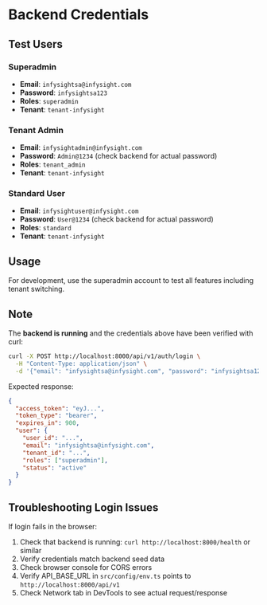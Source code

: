 # Backend Credentials

## Test Users

### Superadmin
- **Email**: `infysightsa@infysight.com`
- **Password**: `infysightsa123`
- **Roles**: `superadmin`
- **Tenant**: `tenant-infysight`

### Tenant Admin
- **Email**: `infysightadmin@infysight.com`
- **Password**: `Admin@1234` (check backend for actual password)
- **Roles**: `tenant_admin`
- **Tenant**: `tenant-infysight`

### Standard User
- **Email**: `infysightuser@infysight.com`
- **Password**: `User@1234` (check backend for actual password)
- **Roles**: `standard`
- **Tenant**: `tenant-infysight`

## Usage

For development, use the superadmin account to test all features including tenant switching.

## Note

The **backend is running** and the credentials above have been verified with curl:

```bash
curl -X POST http://localhost:8000/api/v1/auth/login \
  -H "Content-Type: application/json" \
  -d '{"email": "infysightsa@infysight.com", "password": "infysightsa123"}'
```

Expected response:
```json
{
  "access_token": "eyJ...",
  "token_type": "bearer",
  "expires_in": 900,
  "user": {
    "user_id": "...",
    "email": "infysightsa@infysight.com",
    "tenant_id": "...",
    "roles": ["superadmin"],
    "status": "active"
  }
}
```

## Troubleshooting Login Issues

If login fails in the browser:
1. Check that backend is running: `curl http://localhost:8000/health` or similar
2. Verify credentials match backend seed data
3. Check browser console for CORS errors
4. Verify API_BASE_URL in `src/config/env.ts` points to `http://localhost:8000/api/v1`
5. Check Network tab in DevTools to see actual request/response
